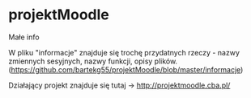 # projektMoodle
Małe info

W pliku "informacje" znajduje się trochę przydatnych rzeczy - nazwy zmiennych sesyjnych, nazwy funkcji, opisy plików. (https://github.com/bartekg55/projektMoodle/blob/master/informacje)

Działający projekt znajduje się tutaj -> http://projektmoodle.cba.pl/
